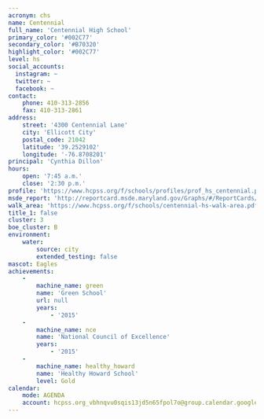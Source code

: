```yaml
---
acronym: chs
name: Centennial
full_name: 'Centennial High School'
primary_color: '#002C77'
secondary_color: '#B70320'
highlight_color: '#002C77'
level: hs
social_accounts:
  instagram: ~
  twitter: ~
  facebook: ~
contact:
    phone: 410-313-2856
    fax: 410-313-2861
address:
    street: '4300 Centennial Lane'
    city: 'Ellicott City'
    postal_code: 21042
    latitude: '39.2529102'
    longitude: '-76.8708201'
principal: 'Cynthia Dillon'
hours:
    open: '7:45 a.m.'
    close: '2:30 p.m.'
profile: 'https://www.hcpss.org/f/schools/profiles/prof_hs_centennial.pdf'
msde_report: 'http://reportcard.msde.maryland.gov/Graphs/#/ReportCards/ReportCardSchool/1//1/13/0214/'
walk_area: 'https://www.hcpss.org/f/schools/centennial-hs-walk-area.pdf'
title_1: false
cluster: 3
boe_cluster: B
environment:
    water:
        source: city
        extended_testing: false
mascot: Eagles
achievements:
    -
        machine_name: green
        name: 'Green School'
        url: null
        years:
            - '2015'
    -
        machine_name: nce
        name: 'National Council of Excellence'
        years:
            - '2015'
    -
        machine_name: healthy_howard
        name: 'Healthy Howard School'
        level: Gold
calendar:
    mode: AGENDA
    account: hcpss.org_vbhnqvu0sqis13jd5n65fpol7o@group.calendar.google.com
---
```

